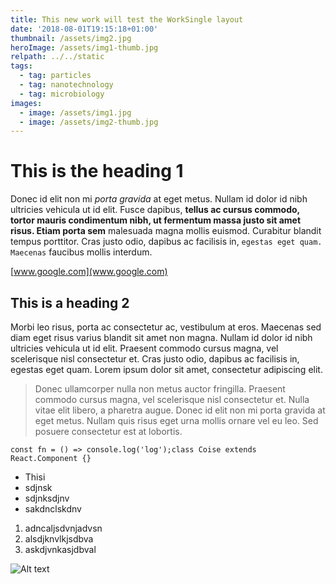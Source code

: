 ```yaml
---
title: This new work will test the WorkSingle layout
date: '2018-08-01T19:15:18+01:00'
thumbnail: /assets/img2.jpg
heroImage: /assets/img1-thumb.jpg
relpath: ../../static
tags:
  - tag: particles
  - tag: nanotechnology
  - tag: microbiology
images:
  - image: /assets/img1.jpg
  - image: /assets/img2-thumb.jpg
---
```

# This is the heading 1

Donec id elit non mi _porta gravida_ at eget metus. Nullam id dolor id nibh ultricies vehicula ut id elit. Fusce dapibus, **tellus ac cursus commodo, tortor mauris condimentum nibh, ut fermentum massa justo sit amet risus. Etiam porta sem** malesuada magna mollis euismod. Curabitur blandit tempus porttitor. Cras justo odio, dapibus ac facilisis in, `egestas eget quam. Maecenas` faucibus mollis interdum.

[www.google.com](www.google.com)

## This is a heading 2

Morbi leo risus, porta ac consectetur ac, vestibulum at eros. Maecenas sed diam eget risus varius blandit sit amet non magna. Nullam id dolor id nibh ultricies vehicula ut id elit. Praesent commodo cursus magna, vel scelerisque nisl consectetur et. Cras justo odio, dapibus ac facilisis in, egestas eget quam. Lorem ipsum dolor sit amet, consectetur adipiscing elit.

> Donec ullamcorper nulla non metus auctor fringilla. Praesent commodo cursus magna, vel scelerisque nisl consectetur et. Nulla vitae elit libero, a pharetra augue. Donec id elit non mi porta gravida at eget metus. Nullam quis risus eget urna mollis ornare vel eu leo. Sed posuere consectetur est at lobortis.

```
const fn = () => console.log('log');class Coise extends React.Component {}
```

* Thisi
* sdjnsk
* sdjnksdjnv
* sakdnclskdnv

1. adncaljsdvnjadvsn
2. alsdjknvlkjsdbva
3. askdjvnkasjdbval

![Alt text](/assets/adidasshoes.jpg)